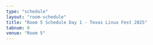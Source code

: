 ```yaml
---
type: "schedule"
layout: "room-schedule"
title: "Room 5 Schedule Day 1 - Texas Linux Fest 2025"
tabnum: 0
venue: "Room 5"
---
```

